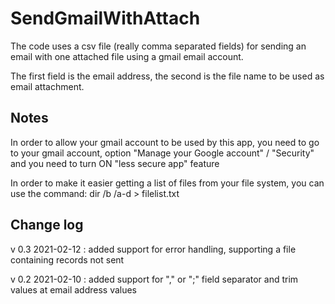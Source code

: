 # SendGmailWithAttach
The code uses a csv file (really comma separated fields) for sending an email with one attached file using a gmail email account.

The first field is the email address, the second is the file name to be used as email attachment.

## Notes
In order to allow your gmail account to be used by this app, you need to go to your gmail account, option "Manage your Google account" / "Security" and you need to turn ON "less secure app" feature

In order to make it easier getting a list of files from your file system, you can use the command: dir /b /a-d > filelist.txt

## Change log

v 0.3 2021-02-12 : added support for error handling, supporting a file containing records not sent

v 0.2 2021-02-10 : added support for "," or ";" field separator and trim values at email address values
